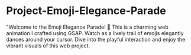 # Project-Emoji-Elegance-Parade
"Welcome to the Emoji Elegance Parade! 🌟 This is a charming web animation I crafted using GSAP. Watch as a lively trail of emojis elegantly dances around your cursor. Dive into the playful interaction and enjoy the vibrant visuals of this web project. 
